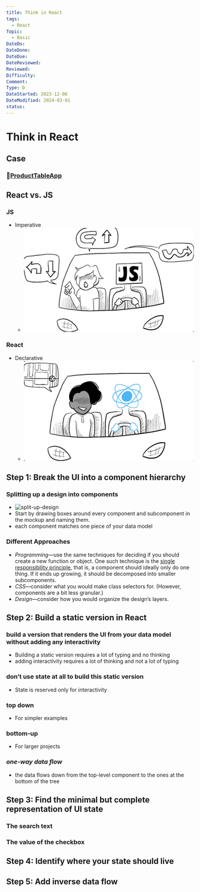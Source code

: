 ```yaml
---
title: Think in React
tags:
  - React
Topic:
  - Basic
DateDo:
DateDone:
DateDue:
DateReviewed:
Reviewed:
Difficulty:
Comment:
Type: D
DateStarted: 2023-12-06
DateModified: 2024-03-01
status:
---
```


# Think in React

## Case

### 📌[ProductTableApp](../../DB-React-Components/ProductTableApp.md)

## React vs. JS

### JS

- Imperative
  - ![](./z-Assets/Paste-image-1701516791954image.png)

### React

- Declarative
  - ![](./z-Assets/Paste-image-1701516813982image.png)

## Step 1: **Break the UI** into a component hierarchy

### Splitting up a design into components

- ![split-up-design](https://react.dev/images/docs/s_thinking-in-react_ui_outline.png)
- Start by drawing boxes around every component and subcomponent in the mockup and naming them.
- each component matches one piece of your data model

### Different Approaches

- _Programming_—use the same techniques for deciding if you should create a new function or object. One such technique is the [single responsibility principle](https://en.wikipedia.org/wiki/Single_responsibility_principle), that is, a component should ideally only do one thing. If it ends up growing, it should be decomposed into smaller subcomponents.
- _CSS_—consider what you would make class selectors for. (However, components are a bit less granular.)
- _Design_—consider how you would organize the design’s layers.

## Step 2: Build a **static version** in React

### build a version that renders the UI from your data model without adding any interactivity

- Building a static version requires a lot of typing and no thinking
- adding interactivity requires a lot of thinking and not a lot of typing

### don’t use state at all to build this static version

- State is reserved only for interactivity

### top down

- For simpler examples

### bottom-up

- For larger projects

### _one-way data flow_

- the data flows down from the top-level component to the ones at the bottom of the tree

## Step 3: Find the minimal but complete representation of **UI state**

### The search text

### The value of the checkbox

## Step 4: Identify **where** your state should live

## Step 5: Add **inverse data flow**
